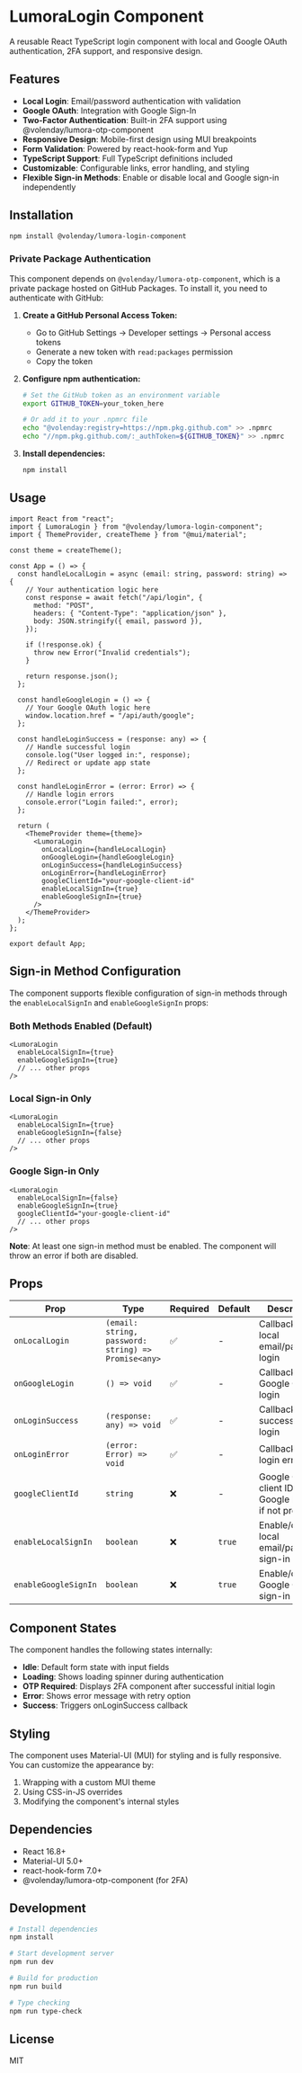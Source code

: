 # LumoraLogin Component

A reusable React TypeScript login component with local and Google OAuth authentication, 2FA support, and responsive design.

## Features

- **Local Login**: Email/password authentication with validation
- **Google OAuth**: Integration with Google Sign-In
- **Two-Factor Authentication**: Built-in 2FA support using @volenday/lumora-otp-component
- **Responsive Design**: Mobile-first design using MUI breakpoints
- **Form Validation**: Powered by react-hook-form and Yup
- **TypeScript Support**: Full TypeScript definitions included
- **Customizable**: Configurable links, error handling, and styling
- **Flexible Sign-in Methods**: Enable or disable local and Google sign-in independently

## Installation

```bash
npm install @volenday/lumora-login-component
```

### Private Package Authentication

This component depends on `@volenday/lumora-otp-component`, which is a private package hosted on GitHub Packages. To install it, you need to authenticate with GitHub:

1. **Create a GitHub Personal Access Token:**

   - Go to GitHub Settings → Developer settings → Personal access tokens
   - Generate a new token with `read:packages` permission
   - Copy the token

2. **Configure npm authentication:**

   ```bash
   # Set the GitHub token as an environment variable
   export GITHUB_TOKEN=your_token_here

   # Or add it to your .npmrc file
   echo "@volenday:registry=https://npm.pkg.github.com" >> .npmrc
   echo "//npm.pkg.github.com/:_authToken=${GITHUB_TOKEN}" >> .npmrc
   ```

3. **Install dependencies:**
   ```bash
   npm install
   ```

## Usage

```tsx
import React from "react";
import { LumoraLogin } from "@volenday/lumora-login-component";
import { ThemeProvider, createTheme } from "@mui/material";

const theme = createTheme();

const App = () => {
  const handleLocalLogin = async (email: string, password: string) => {
    // Your authentication logic here
    const response = await fetch("/api/login", {
      method: "POST",
      headers: { "Content-Type": "application/json" },
      body: JSON.stringify({ email, password }),
    });

    if (!response.ok) {
      throw new Error("Invalid credentials");
    }

    return response.json();
  };

  const handleGoogleLogin = () => {
    // Your Google OAuth logic here
    window.location.href = "/api/auth/google";
  };

  const handleLoginSuccess = (response: any) => {
    // Handle successful login
    console.log("User logged in:", response);
    // Redirect or update app state
  };

  const handleLoginError = (error: Error) => {
    // Handle login errors
    console.error("Login failed:", error);
  };

  return (
    <ThemeProvider theme={theme}>
      <LumoraLogin
        onLocalLogin={handleLocalLogin}
        onGoogleLogin={handleGoogleLogin}
        onLoginSuccess={handleLoginSuccess}
        onLoginError={handleLoginError}
        googleClientId="your-google-client-id"
        enableLocalSignIn={true}
        enableGoogleSignIn={true}
      />
    </ThemeProvider>
  );
};

export default App;
```

## Sign-in Method Configuration

The component supports flexible configuration of sign-in methods through the `enableLocalSignIn` and `enableGoogleSignIn` props:

### Both Methods Enabled (Default)

```tsx
<LumoraLogin
  enableLocalSignIn={true}
  enableGoogleSignIn={true}
  // ... other props
/>
```

### Local Sign-in Only

```tsx
<LumoraLogin
  enableLocalSignIn={true}
  enableGoogleSignIn={false}
  // ... other props
/>
```

### Google Sign-in Only

```tsx
<LumoraLogin
  enableLocalSignIn={false}
  enableGoogleSignIn={true}
  googleClientId="your-google-client-id"
  // ... other props
/>
```

**Note**: At least one sign-in method must be enabled. The component will throw an error if both are disabled.

## Props

| Prop                 | Type                                                | Required | Default | Description                                                  |
| -------------------- | --------------------------------------------------- | -------- | ------- | ------------------------------------------------------------ |
| `onLocalLogin`       | `(email: string, password: string) => Promise<any>` | ✅       | -       | Callback for local email/password login                      |
| `onGoogleLogin`      | `() => void`                                        | ✅       | -       | Callback for Google OAuth login                              |
| `onLoginSuccess`     | `(response: any) => void`                           | ✅       | -       | Callback for successful login                                |
| `onLoginError`       | `(error: Error) => void`                            | ✅       | -       | Callback for login errors                                    |
| `googleClientId`     | `string`                                            | ❌       | -       | Google OAuth client ID (hides Google button if not provided) |
| `enableLocalSignIn`  | `boolean`                                           | ❌       | `true`  | Enable/disable local email/password sign-in                  |
| `enableGoogleSignIn` | `boolean`                                           | ❌       | `true`  | Enable/disable Google OAuth sign-in                          |

## Component States

The component handles the following states internally:

- **Idle**: Default form state with input fields
- **Loading**: Shows loading spinner during authentication
- **OTP Required**: Displays 2FA component after successful initial login
- **Error**: Shows error message with retry option
- **Success**: Triggers onLoginSuccess callback

## Styling

The component uses Material-UI (MUI) for styling and is fully responsive. You can customize the appearance by:

1. Wrapping with a custom MUI theme
2. Using CSS-in-JS overrides
3. Modifying the component's internal styles

## Dependencies

- React 16.8+
- Material-UI 5.0+
- react-hook-form 7.0+
- @volenday/lumora-otp-component (for 2FA)

## Development

```bash
# Install dependencies
npm install

# Start development server
npm run dev

# Build for production
npm run build

# Type checking
npm run type-check
```

## License

MIT
